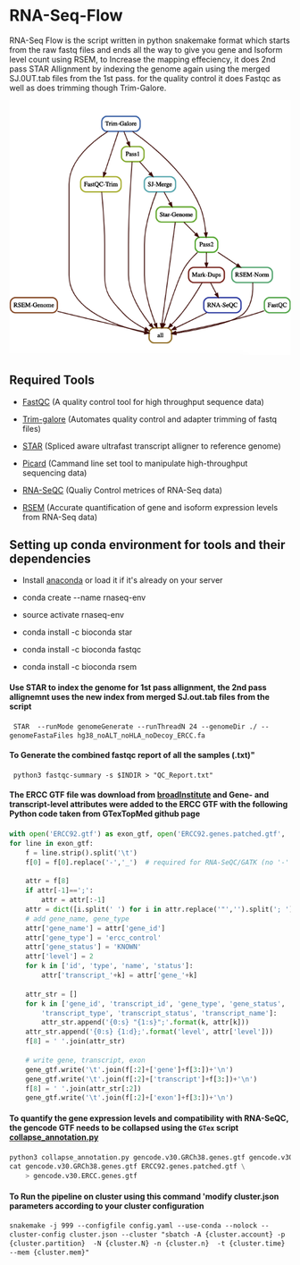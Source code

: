 # RNA-Seq-Flow

RNA-Seq Flow is the script written in python snakemake format which starts from the raw fastq files and ends all the way to give you gene and Isoform level count using RSEM, to Increase the mapping effeciency, it does 2nd pass STAR Allignment by indexing the genome again using the merged SJ.0UT.tab files from the 1st pass. for the quality control it does Fastqc as well as does trimming though Trim-Galore.
  
   ![workflow](DAG.png) 

## Required Tools  

 * [FastQC](https://www.bioinformatics.babraham.ac.uk/projects/fastqc/) (A quality control tool for high throughput sequence data)

 * [Trim-galore](https://www.bioinformatics.babraham.ac.uk/projects/trim_galore/) (Automates quality  control and adapter trimming of fastq files)

 * [STAR](https://github.com/alexdobin/STAR) (Spliced aware ultrafast transcript alligner to reference genome)

 * [Picard](https://broadinstitute.github.io/picard/) (Cammand line set  tool to manipulate high-throughput sequencing data)

 * [RNA-SeQC](https://software.broadinstitute.org/cancer/cga/rna-seqc) (Qualiy Control metrices of RNA-Seq data)

 * [RSEM](https://github.com/deweylab/RSEM) (Accurate quantification of gene and isoform expression levels from RNA-Seq data)


## Setting up conda environment for tools and their dependencies 

* Install [anaconda](https://docs.anaconda.com/anaconda/install/) or load it if it's already on your server

* conda create --name rnaseq-env

* source activate rnaseq-env

* conda install -c bioconda star

* conda install -c bioconda fastqc

* conda install -c bioconda rsem

#### Use STAR to index the genome for 1st pass allignment, the 2nd pass allignemnt uses the new index from merged SJ.out.tab files from the  script
```
 STAR  --runMode genomeGenerate --runThreadN 24 --genomeDir ./ --genomeFastaFiles hg38_noALT_noHLA_noDecoy_ERCC.fa 
```

#### To Generate the combined fastqc report of all the samples (.txt)" 
```
 python3 fastqc-summary -s $INDIR > "QC_Report.txt"
```
#### The ERCC GTF file was download from [broadInstitute](https://personal.broadinstitute.org/francois/resources/) and Gene- and transcript-level attributes were added to the ERCC GTF with the following Python code taken from GTexTopMed github page
```python
with open('ERCC92.gtf') as exon_gtf, open('ERCC92.genes.patched.gtf', 'w') as gene_gtf:
for line in exon_gtf:
    f = line.strip().split('\t')
    f[0] = f[0].replace('-','_')  # required for RNA-SeQC/GATK (no '-' in contig name)

    attr = f[8]
    if attr[-1]==';':
        attr = attr[:-1]
    attr = dict([i.split(' ') for i in attr.replace('"','').split('; ')])
    # add gene_name, gene_type
    attr['gene_name'] = attr['gene_id']
    attr['gene_type'] = 'ercc_control'
    attr['gene_status'] = 'KNOWN'
    attr['level'] = 2
    for k in ['id', 'type', 'name', 'status']:
        attr['transcript_'+k] = attr['gene_'+k]

    attr_str = []
    for k in ['gene_id', 'transcript_id', 'gene_type', 'gene_status', 'gene_name',
        'transcript_type', 'transcript_status', 'transcript_name']:
        attr_str.append('{0:s} "{1:s}";'.format(k, attr[k]))
    attr_str.append('{0:s} {1:d};'.format('level', attr['level']))
    f[8] = ' '.join(attr_str)

    # write gene, transcript, exon
    gene_gtf.write('\t'.join(f[:2]+['gene']+f[3:])+'\n')
    gene_gtf.write('\t'.join(f[:2]+['transcript']+f[3:])+'\n')
    f[8] = ' '.join(attr_str[:2])
    gene_gtf.write('\t'.join(f[:2]+['exon']+f[3:])+'\n')
 ```   
#### To quantify the gene expression levels and compatibility with RNA-SeQC, the gencode GTF needs to be collapsed using the `GTex` script [collapse_annotation.py](https://github.com/broadinstitute/gtex-pipeline/blob/master/gene_model/collapse_annotation.py)
```python
python3 collapse_annotation.py gencode.v30.GRCh38.genes.gtf gencode.v30.GRCh38.genes.gtf
cat gencode.v30.GRCh38.genes.gtf ERCC92.genes.patched.gtf \
    > gencode.v30.ERCC.genes.gtf 
```
#### To Run the pipeline on cluster using this command 'modify cluster.json  parameters according to your cluster configuration 
```
snakemake -j 999 --configfile config.yaml --use-conda --nolock --cluster-config cluster.json --cluster "sbatch -A {cluster.account} -p {cluster.partition}  -N {cluster.N} -n {cluster.n}  -t {cluster.time} --mem {cluster.mem}"
```